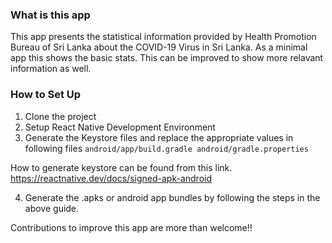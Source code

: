 ### What is this app

This app presents the statistical information provided by Health Promotion Bureau of Sri Lanka about the
COVID-19 Virus in Sri Lanka. As a minimal app this shows the basic stats. This can be improved to show more
relavant information as well.

### How to Set Up

1. Clone the project
2. Setup React Native Development Environment
3. Generate the Keystore files and replace the appropriate values in following files
    `android/app/build.gradle
    android/gradle.properties
`

How to generate keystore can be found from this link.
https://reactnative.dev/docs/signed-apk-android

4. Generate the .apks or android app bundles by following the steps in the above guide.


Contributions to improve this app are more than welcome!!
